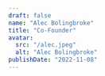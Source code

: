 ```yaml
---
draft: false
name: "Alec Bolingbroke"
title: "Co-Founder"
avatar:
  src: "/alec.jpeg"
  alt: "Alec Bolingbroke"
publishDate: "2022-11-08"
---
```

